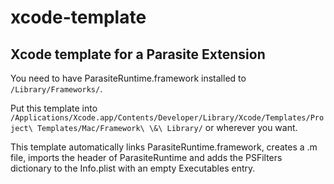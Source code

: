 # xcode-template
## Xcode template for a Parasite Extension

You need to have ParasiteRuntime.framework installed to ```/Library/Frameworks/```.

Put this template into ```/Applications/Xcode.app/Contents/Developer/Library/Xcode/Templates/Project\ Templates/Mac/Framework\ \&\ Library/``` or wherever you want.

This template automatically links ParasiteRuntime.framework, creates a .m file, imports the header of ParasiteRuntime and adds the PSFilters dictionary to the Info.plist with an empty Executables entry.
